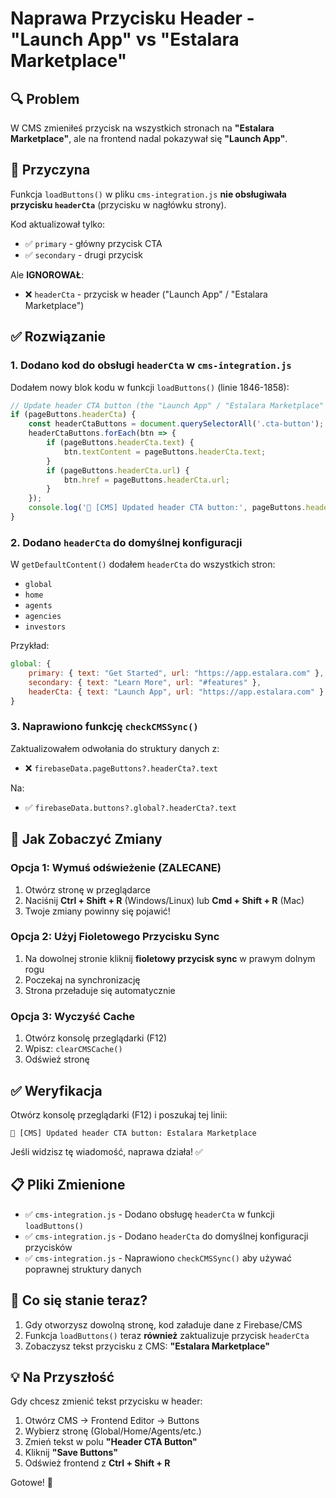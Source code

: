 # Naprawa Przycisku Header - "Launch App" vs "Estalara Marketplace"

## 🔍 Problem

W CMS zmieniłeś przycisk na wszystkich stronach na **"Estalara Marketplace"**, ale na frontend nadal pokazywał się **"Launch App"**.

## 🐛 Przyczyna

Funkcja `loadButtons()` w pliku `cms-integration.js` **nie obsługiwała przycisku `headerCta`** (przycisku w nagłówku strony).

Kod aktualizował tylko:
- ✅ `primary` - główny przycisk CTA
- ✅ `secondary` - drugi przycisk

Ale **IGNOROWAŁ**:
- ❌ `headerCta` - przycisk w header ("Launch App" / "Estalara Marketplace")

## ✅ Rozwiązanie

### 1. Dodano kod do obsługi `headerCta` w `cms-integration.js`

Dodałem nowy blok kodu w funkcji `loadButtons()` (linie 1846-1858):

```javascript
// Update header CTA button (the "Launch App" / "Estalara Marketplace" button in header)
if (pageButtons.headerCta) {
    const headerCtaButtons = document.querySelectorAll('.cta-button');
    headerCtaButtons.forEach(btn => {
        if (pageButtons.headerCta.text) {
            btn.textContent = pageButtons.headerCta.text;
        }
        if (pageButtons.headerCta.url) {
            btn.href = pageButtons.headerCta.url;
        }
    });
    console.log('🔄 [CMS] Updated header CTA button:', pageButtons.headerCta.text);
}
```

### 2. Dodano `headerCta` do domyślnej konfiguracji

W `getDefaultContent()` dodałem `headerCta` do wszystkich stron:
- `global`
- `home`
- `agents`
- `agencies`
- `investors`

Przykład:
```javascript
global: {
    primary: { text: "Get Started", url: "https://app.estalara.com" },
    secondary: { text: "Learn More", url: "#features" },
    headerCta: { text: "Launch App", url: "https://app.estalara.com" }  // ← NOWE
}
```

### 3. Naprawiono funkcję `checkCMSSync()`

Zaktualizowałem odwołania do struktury danych z:
- ❌ `firebaseData.pageButtons?.headerCta?.text`

Na:
- ✅ `firebaseData.buttons?.global?.headerCta?.text`

## 🚀 Jak Zobaczyć Zmiany

### Opcja 1: Wymuś odświeżenie (ZALECANE)

1. Otwórz stronę w przeglądarce
2. Naciśnij **Ctrl + Shift + R** (Windows/Linux) lub **Cmd + Shift + R** (Mac)
3. Twoje zmiany powinny się pojawić!

### Opcja 2: Użyj Fioletowego Przycisku Sync

1. Na dowolnej stronie kliknij **fioletowy przycisk sync** w prawym dolnym rogu
2. Poczekaj na synchronizację
3. Strona przeładuje się automatycznie

### Opcja 3: Wyczyść Cache

1. Otwórz konsolę przeglądarki (F12)
2. Wpisz: `clearCMSCache()`
3. Odśwież stronę

## ✅ Weryfikacja

Otwórz konsolę przeglądarki (F12) i poszukaj tej linii:

```
🔄 [CMS] Updated header CTA button: Estalara Marketplace
```

Jeśli widzisz tę wiadomość, naprawa działa! ✅

## 📋 Pliki Zmienione

- ✅ `cms-integration.js` - Dodano obsługę `headerCta` w funkcji `loadButtons()`
- ✅ `cms-integration.js` - Dodano `headerCta` do domyślnej konfiguracji przycisków
- ✅ `cms-integration.js` - Naprawiono `checkCMSSync()` aby używać poprawnej struktury danych

## 🔄 Co się stanie teraz?

1. Gdy otworzysz dowolną stronę, kod załaduje dane z Firebase/CMS
2. Funkcja `loadButtons()` teraz **również** zaktualizuje przycisk `headerCta`
3. Zobaczysz tekst przycisku z CMS: **"Estalara Marketplace"**

## 💡 Na Przyszłość

Gdy chcesz zmienić tekst przycisku w header:

1. Otwórz CMS → Frontend Editor → Buttons
2. Wybierz stronę (Global/Home/Agents/etc.)
3. Zmień tekst w polu **"Header CTA Button"**
4. Kliknij **"Save Buttons"**
5. Odśwież frontend z **Ctrl + Shift + R**

Gotowe! 🎉
